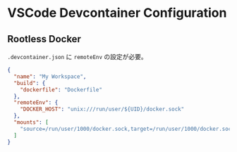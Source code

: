 # VSCode Devcontainer Configuration

## Rootless Docker

`.devcontainer.json` に `remoteEnv` の設定が必要。

```json
{
  "name": "My Workspace",
  "build": {
    "dockerfile": "Dockerfile"
  },
  "remoteEnv": {
    "DOCKER_HOST": "unix:///run/user/${UID}/docker.sock"
  },
  "mounts": [
    "source=/run/user/1000/docker.sock,target=/run/user/1000/docker.sock,type=bind"
  ]
}
```

